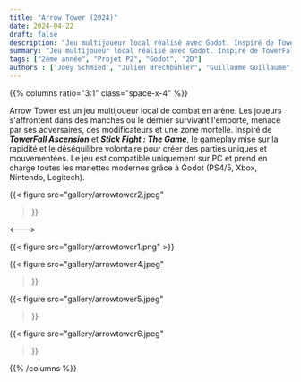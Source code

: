 ```yaml
---
title: "Arrow Tower (2024)"
date: 2024-04-22
draft: false
description: "Jeu multijoueur local réalisé avec Godot. Inspiré de TowerFall Ascension et Stick Fight : The Game."
summary: "Jeu multijoueur local réalisé avec Godot. Inspiré de TowerFall Ascension et Stick Fight : The Game."
tags: ["2ème année", "Projet P2", "Godot", "2D"]
authors : ['Joey Schmied', "Julien Brechbühler", "Guillaume Guillaume", "Loris Vanoni", "Rosalba Guede"]
---
```


{{% columns ratio="3:1" class="space-x-4" %}} <!-- begin columns block -->

Arrow Tower est un jeu multijoueur local de combat en arène.
Les joueurs s'affrontent dans des manches où le dernier survivant l'emporte, menacé par ses adversaires, des modificateurs et une zone mortelle.
Inspiré de _**TowerFall Ascension**_ et _**Stick Fight : The Game**_, le gameplay mise sur la rapidité et le déséquilibre volontaire pour créer des parties uniques et mouvementées.
Le jeu est compatible uniquement sur PC et prend en charge toutes les manettes modernes grâce à Godot (PS4/5, Xbox, Nintendo, Logitech).

{{< figure
src="gallery/arrowtower2.jpeg"
>}}

<---> <!-- magic separator, between columns -->

<div class="[&>figure]:my-4">
{{< figure
src="gallery/arrowtower1.png"
>}}

{{< figure
src="gallery/arrowtower4.jpeg"
>}}

{{< figure
src="gallery/arrowtower5.jpeg"
>}}

{{< figure
src="gallery/arrowtower6.jpeg"
>}}
</div>

{{% /columns %}}
